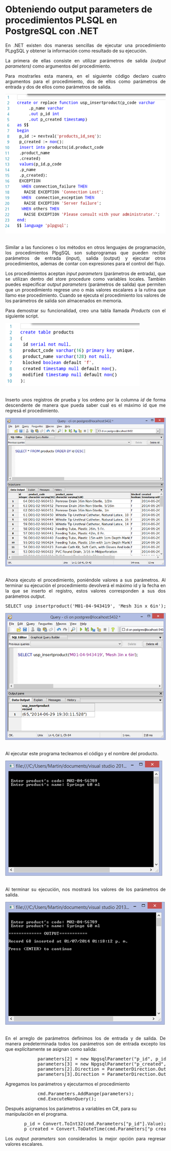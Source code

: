 # Obteniendo output parameters de procedimientos PLSQL en PostgreSQL con .NET
		
<p align="justify">En .NET existen dos maneras sencillas de ejecutar una procedimiento PLpgSQL y obtener la información como resultado de su ejecución.</p>
<p align="justify">La primera de ellas consiste en utilizar parámetros de salida <i>(output parameters)</i> como argumentos del procedimiento. </p>
<p align="justify">Para mostrarles esta manera, en el siguiente código declaro cuatro argumentos para el procedimiento, dos de ellos como parámetros de entrada y dos de ellos como parámetros de salida.</p>
<div>
	<IMG src="picture_library/spreturn/usp_insertproduct.png">
</div><br>
<p align="justify">Similar a las funciones o los métodos en otros lenguajes de programación, los procedimientos PlpgSQL son subprogramas que pueden recibir parámetros de entrada (input), salida (output) y ejecutar otros procedimientos, ademas de contar con expresiones para el control del flujo.</p>
<p align="justify">Los procedimientos aceptan <i>input parameters</i> (parámetros de entrada), que se utilizan dentro del store procedure como variables locales. También puedes especificar <i>output parameters</i> (parámetros de salida) que permiten que un procedimiento regrese uno o más valores escalares a la rutina que llamo ese procedimiento. Cuando se ejecuta el procedimiento los valores de los parámetros de salida son almacenados en memoria.</p>
<p align="justify">Para demostrar su funcionalidad, creo una tabla llamada <i>Products</i> con el siguiente script.</p>
<div>
<IMG src="picture_library/spreturn/tbproducts.png">
</div><br>
<p><p align="justify">Inserto unos registros de prueba y los ordeno por la columna <i>id</i> de forma descendente de manera que pueda saber cual es el máximo id que me regresá el procedimiento.</p>
<div>
<IMG src="picture_library/spreturn/fig1.png" width="680">
</div><br>
<p align="justify">Ahora ejecuto el procedimiento, poniéndole valores a sus parámetros. Al terminar su ejecución el procedimiento devolverá el máximo id y la fecha en la que se inserto el registro, estos valores corresponden a sus dos parámetros <i>output</i>.</p>
<pre>
SELECT usp_insertproduct('M01-04-943419', 'Mesh 3in x 6in');
</pre>
<div>
<IMG src="picture_library/spreturn/fig2.png" width="680">
</div><br>

<p align="justify">Al ejecutar este programa tecleamos el código y el nombre del producto.</p>
<div>
<IMG src="picture_library/spreturn/fig3.png">
</div><br>
<p align="justify">Al terminar su ejecución, nos mostrará los valores de los parámetros de salida.</p>
<div>
<IMG src="picture_library/spreturn/fig4.png">
</div><br>
<p align="justify">En el arreglo de parámetros definimos los de entrada y de salida. De manera predeterminada todos los parámetros son de entrada excepto los que explícitamente se asignan como salida:</p>
<pre>
            parameters[2] = new NpgsqlParameter("p_id", p_id);
            parameters[3] = new NpgsqlParameter("p_created",p_created);
            parameters[2].Direction = ParameterDirection.Output;
            parameters[3].Direction = ParameterDirection.Output;
</pre>
<p align="justify">Agregamos los parámetros y ejecutarmos el procedimiento</p>
<pre>
            cmd.Parameters.AddRange(parameters);
            cmd.ExecuteNonQuery();
</pre>
<p>Después asignamos los parámetros a variables en C#, para su manipulación en el programa.</p>
<pre>
       p_id = Convert.ToInt32(cmd.Parameters["p_id"].Value);
       p_created = Convert.ToDateTime(cmd.Parameters["p_created"].Value);
</pre>
<p align="justify">Los <i>output parameters</i> son considerados la mejor opción para regresar valores escalares.</p>
